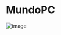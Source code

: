 # MundoPC

![image](https://user-images.githubusercontent.com/95313522/223427598-2ca60666-7203-4e4f-9e9d-c21c2df23596.png)
